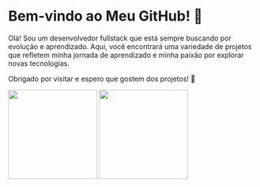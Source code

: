 # Bem-vindo ao Meu GitHub! 👋

Olá! Sou um desenvolvedor fullstack que está sempre buscando por evolução e aprendizado. Aqui, você encontrará uma variedade de projetos que refletem minha jornada de aprendizado e minha paixão por explorar novas tecnologias.

Obrigado por visitar e espero que gostem dos projetos! 🚀

<div>
<img height="180em" src="https://github-readme-stats.vercel.app/api?username=weesleycabral&layout=compact&show_icons=true&theme=dracula&include_all_commits=true&count_private=true"/>
  <img height="180em" src="https://github-readme-stats.vercel.app/api/top-langs/?username=weesleycabral&layout=compact&langs_count=7&theme=dracula"/>
</div>
